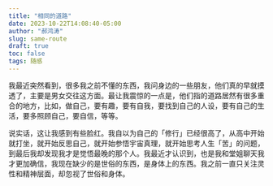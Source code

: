 ```yaml
---
title: "相同的道路"
date: 2023-10-22T14:08:40-05:00
author: "郝鸿涛"
slug: same-route
draft: true
toc: false
tags: 随感
---
```

我最近突然看到，很多我之前不懂的东西，我问身边的一些朋友，他们真的早就摸透了，主要是男女交往这方面。最让我震惊的一点是，他们指的道路居然有很多重合的地方，比如，做自己，要有趣，要有自我，要找到自己的人设，要有自己的生活，要多照顾自己，要自信，等等。

说实话，这让我感到有些脸红。我自以为自己的「修行」已经很高了，从高中开始就打坐，就开始反思自己，就开始参悟宇宙真理，就开始思考人生「苦」的问题，到最后我却发现我才是觉悟最晚的那个人。我最近才认识到，也是我和堂姐聊天我才更加确信，我现在缺少的是世俗的东西，是身体上的东西。我之前一直只关注灵性和精神层面，却忽视了世俗和身体。